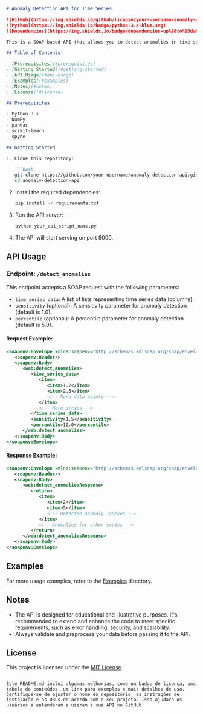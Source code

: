 ```markdown
# Anomaly Detection API for Time Series

![GitHub](https://img.shields.io/github/license/your-username/anomaly-detection-api)
![Python](https://img.shields.io/badge/python-3.x-blue.svg)
![Dependencies](https://img.shields.io/badge/dependencies-up%20to%20date-brightgreen.svg)

This is a SOAP-based API that allows you to detect anomalies in time series data using Gaussian Mixture Models (GMM). The API can handle both single time series and multiple time series.

## Table of Contents

- [Prerequisites](#prerequisites)
- [Getting Started](#getting-started)
- [API Usage](#api-usage)
- [Examples](#examples)
- [Notes](#notes)
- [License](#license)

## Prerequisites

- Python 3.x
- NumPy
- pandas
- scikit-learn
- spyne

## Getting Started

1. Clone this repository:

   ```bash
   git clone https://github.com/your-username/anomaly-detection-api.git
   cd anomaly-detection-api
   ```

2. Install the required dependencies:

   ```bash
   pip install -r requirements.txt
   ```

3. Run the API server:

   ```bash
   python your_api_script_name.py
   ```

4. The API will start serving on port 8000.

## API Usage

### Endpoint: `/detect_anomalies`

This endpoint accepts a SOAP request with the following parameters:

- `time_series_data`: A list of lists representing time series data (columns).
- `sensitivity` (optional): A sensitivity parameter for anomaly detection (default is 1.0).
- `percentile` (optional): A percentile parameter for anomaly detection (default is 5.0).

#### Request Example:

```xml
<soapenv:Envelope xmlns:soapenv="http://schemas.xmlsoap.org/soap/envelope/" xmlns:web="http://schemas.spyne.io/web">
   <soapenv:Header/>
   <soapenv:Body>
      <web:detect_anomalies>
         <time_series_data>
            <item>
               <item>1.2</item>
               <item>2.5</item>
               <!-- More data points -->
            </item>
            <!-- More series -->
         </time_series_data>
         <sensitivity>1.5</sensitivity>
         <percentile>10.0</percentile>
      </web:detect_anomalies>
   </soapenv:Body>
</soapenv:Envelope>
```

#### Response Example:

```xml
<soapenv:Envelope xmlns:soapenv="http://schemas.xmlsoap.org/soap/envelope/" xmlns:web="http://schemas.spyne.io/web">
   <soapenv:Header/>
   <soapenv:Body>
      <web:detect_anomaliesResponse>
         <return>
            <item>
               <item>2</item>
               <item>5</item>
               <!-- Detected anomaly indexes -->
            </item>
            <!-- Anomalies for other series -->
         </return>
      </web:detect_anomaliesResponse>
   </soapenv:Body>
</soapenv:Envelope>
```

## Examples

For more usage examples, refer to the [Examples](examples/) directory.

## Notes

- The API is designed for educational and illustrative purposes. It's recommended to extend and enhance the code to meet specific requirements, such as error handling, security, and scalability.
- Always validate and preprocess your data before passing it to the API.

## License

This project is licensed under the [MIT License](LICENSE).
```

Este README.md inclui algumas melhorias, como um badge de licença, uma tabela de conteúdos, um link para exemplos e mais detalhes de uso. Certifique-se de ajustar o nome do repositório, as instruções de instalação e as URLs de acordo com o seu projeto. Isso ajudará os usuários a entenderem e usarem a sua API no GitHub.
